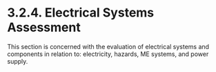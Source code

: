 # 3.2.4. Electrical Systems Assessment


This section is concerned with the evaluation of electrical systems and components in relation to: electricity, hazards, ME systems, and power supply. 
